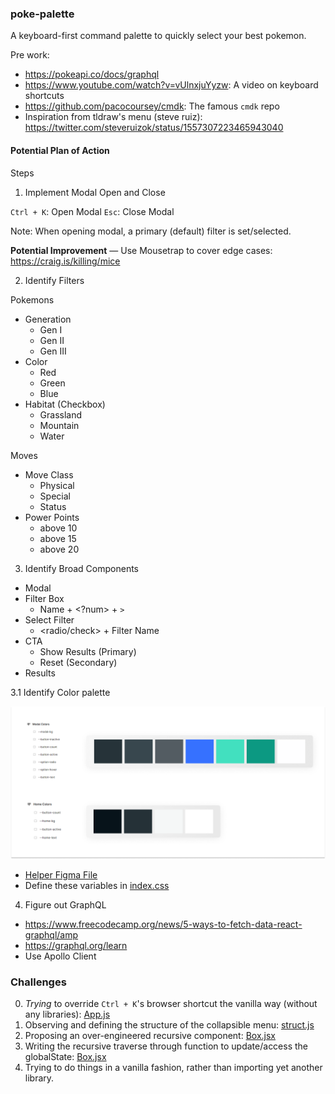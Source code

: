 ### poke-palette

A keyboard-first command palette to quickly select your best pokemon.

Pre work:

- https://pokeapi.co/docs/graphql
- https://www.youtube.com/watch?v=vUlnxjuYyzw: A video on keyboard shortcuts
- https://github.com/pacocoursey/cmdk: The famous `cmdk` repo
- Inspiration from tldraw's menu (steve ruiz): https://twitter.com/steveruizok/status/1557307223465943040

#### Potential Plan of Action

Steps 

1. Implement Modal Open and Close

`Ctrl + K`: Open Modal
`Esc`: Close Modal

Note: When opening modal, a primary (default) filter is set/selected.

**Potential Improvement** — Use Mousetrap to cover edge cases: https://craig.is/killing/mice

2. Identify Filters

Pokemons
- Generation
  - Gen I
  - Gen II
  - Gen III
- Color
  - Red
  - Green
  - Blue 
- Habitat (Checkbox)
  - Grassland
  - Mountain 
  - Water

Moves
- Move Class
  - Physical
  - Special
  - Status
- Power Points
  - above 10
  - above 15
  - above 20
 
3. Identify Broad Components

- Modal
- Filter Box
  - Name + <?num> + `>`
- Select Filter
  - <radio/check> + Filter Name
- CTA 
  - Show Results (Primary)
  - Reset (Secondary)
- Results

3.1 Identify Color palette

![color scheme](./src/assets/scheme.png)

- [Helper Figma File](https://www.figma.com/file/eDZRFZeOC4THv4tlRERQz9/Untitled?type=design&node-id=0%3A1&t=9xz32ZVFm1rPyOug-1)
- Define these variables in [index.css](./src/index.css) 

4. Figure out GraphQL

- https://www.freecodecamp.org/news/5-ways-to-fetch-data-react-graphql/amp
- https://graphql.org/learn 
- Use Apollo Client

### Challenges

0. _Trying_ to override `Ctrl + K`'s browser shortcut the vanilla way (without any libraries): [App.js](./src/App.js)
1. Observing and defining the structure of the collapsible menu: [struct.js](./src/utils/struct.js)
2. Proposing an over-engineered recursive <Box/> component: [Box.jsx](/src/components/box/Box.jsx)
3. Writing the recursive traverse through function to update/access the globalState: [Box.jsx](/src/components/box/Box.jsx)
4. Trying to do things in a vanilla fashion, rather than importing yet another library.
